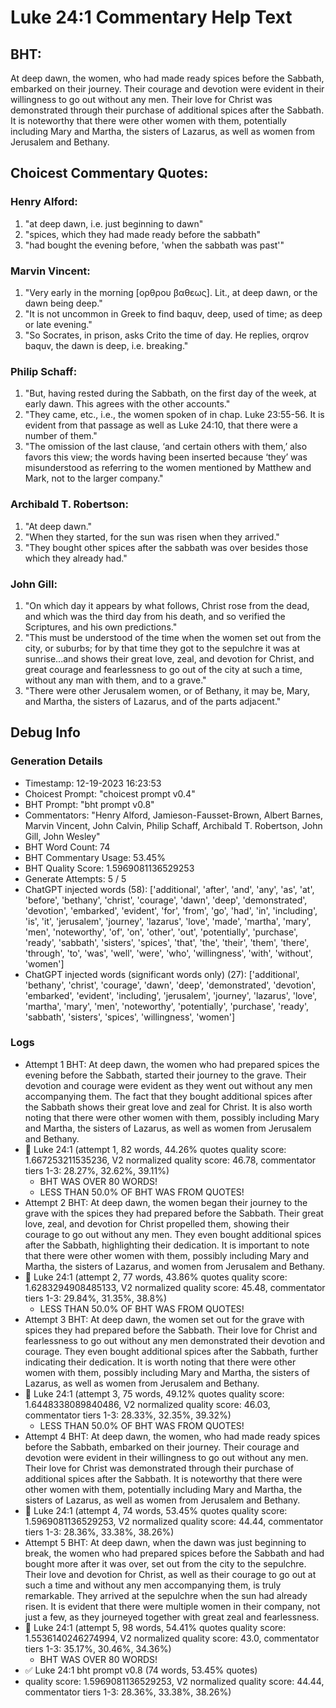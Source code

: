 # Luke 24:1 Commentary Help Text

## BHT:
At deep dawn, the women, who had made ready spices before the Sabbath, embarked on their journey. Their courage and devotion were evident in their willingness to go out without any men. Their love for Christ was demonstrated through their purchase of additional spices after the Sabbath. It is noteworthy that there were other women with them, potentially including Mary and Martha, the sisters of Lazarus, as well as women from Jerusalem and Bethany.

## Choicest Commentary Quotes:
### Henry Alford:
1. "at deep dawn, i.e. just beginning to dawn"
2. "spices, which they had made ready before the sabbath"
3. "had bought the evening before, 'when the sabbath was past'"

### Marvin Vincent:
1. "Very early in the morning [ορθρου βαθεως]. Lit., at deep dawn, or the dawn being deep."
2. "It is not uncommon in Greek to find baquv, deep, used of time; as deep or late evening."
3. "So Socrates, in prison, asks Crito the time of day. He replies, orqrov baquv, the dawn is deep, i.e. breaking."

### Philip Schaff:
1. "But, having rested during the Sabbath, on the first day of the week, at early dawn. This agrees with the other accounts."
2. "They came, etc., i.e., the women spoken of in chap. Luke 23:55-56. It is evident from that passage as well as Luke 24:10, that there were a number of them."
3. "The omission of the last clause, ‘and certain others with them,’ also favors this view; the words having been inserted because ‘they’ was misunderstood as referring to the women mentioned by Matthew and Mark, not to the larger company."

### Archibald T. Robertson:
1. "At deep dawn."
2. "When they started, for the sun was risen when they arrived."
3. "They bought other spices after the sabbath was over besides those which they already had."

### John Gill:
1. "On which day it appears by what follows, Christ rose from the dead, and which was the third day from his death, and so verified the Scriptures, and his own predictions."
2. "This must be understood of the time when the women set out from the city, or suburbs; for by that time they got to the sepulchre it was at sunrise...and shows their great love, zeal, and devotion for Christ, and great courage and fearlessness to go out of the city at such a time, without any man with them, and to a grave."
3. "There were other Jerusalem women, or of Bethany, it may be, Mary, and Martha, the sisters of Lazarus, and of the parts adjacent."


## Debug Info
### Generation Details
- Timestamp: 12-19-2023 16:23:53
- Choicest Prompt: "choicest prompt v0.4"
- BHT Prompt: "bht prompt v0.8"
- Commentators: "Henry Alford, Jamieson-Fausset-Brown, Albert Barnes, Marvin Vincent, John Calvin, Philip Schaff, Archibald T. Robertson, John Gill, John Wesley"
- BHT Word Count: 74
- BHT Commentary Usage: 53.45%
- BHT Quality Score: 1.5969081136529253
- Generate Attempts: 5 / 5
- ChatGPT injected words (58):
	['additional', 'after', 'and', 'any', 'as', 'at', 'before', 'bethany', 'christ', 'courage', 'dawn', 'deep', 'demonstrated', 'devotion', 'embarked', 'evident', 'for', 'from', 'go', 'had', 'in', 'including', 'is', 'it', 'jerusalem', 'journey', 'lazarus', 'love', 'made', 'martha', 'mary', 'men', 'noteworthy', 'of', 'on', 'other', 'out', 'potentially', 'purchase', 'ready', 'sabbath', 'sisters', 'spices', 'that', 'the', 'their', 'them', 'there', 'through', 'to', 'was', 'well', 'were', 'who', 'willingness', 'with', 'without', 'women']
- ChatGPT injected words (significant words only) (27):
	['additional', 'bethany', 'christ', 'courage', 'dawn', 'deep', 'demonstrated', 'devotion', 'embarked', 'evident', 'including', 'jerusalem', 'journey', 'lazarus', 'love', 'martha', 'mary', 'men', 'noteworthy', 'potentially', 'purchase', 'ready', 'sabbath', 'sisters', 'spices', 'willingness', 'women']

### Logs
- Attempt 1 BHT: At deep dawn, the women who had prepared spices the evening before the Sabbath, started their journey to the grave. Their devotion and courage were evident as they went out without any men accompanying them. The fact that they bought additional spices after the Sabbath shows their great love and zeal for Christ. It is also worth noting that there were other women with them, possibly including Mary and Martha, the sisters of Lazarus, as well as women from Jerusalem and Bethany.
- 🔄 Luke 24:1 (attempt 1, 82 words, 44.26% quotes quality score: 1.667253211535236, V2 normalized quality score: 46.78, commentator tiers 1-3: 28.27%, 32.62%, 39.11%) 
	- BHT WAS OVER 80 WORDS! 
	- LESS THAN 50.0% OF BHT WAS FROM QUOTES!
- Attempt 2 BHT: At deep dawn, the women began their journey to the grave with the spices they had prepared before the Sabbath. Their great love, zeal, and devotion for Christ propelled them, showing their courage to go out without any men. They even bought additional spices after the Sabbath, highlighting their dedication. It is important to note that there were other women with them, possibly including Mary and Martha, the sisters of Lazarus, and women from Jerusalem and Bethany.
- 🔄 Luke 24:1 (attempt 2, 77 words, 43.86% quotes quality score: 1.6283294908485133, V2 normalized quality score: 45.48, commentator tiers 1-3: 29.84%, 31.35%, 38.8%) 
	- LESS THAN 50.0% OF BHT WAS FROM QUOTES!
- Attempt 3 BHT: At deep dawn, the women set out for the grave with spices they had prepared before the Sabbath. Their love for Christ and fearlessness to go out without any men demonstrated their devotion and courage. They even bought additional spices after the Sabbath, further indicating their dedication. It is worth noting that there were other women with them, possibly including Mary and Martha, the sisters of Lazarus, as well as women from Jerusalem and Bethany.
- 🔄 Luke 24:1 (attempt 3, 75 words, 49.12% quotes quality score: 1.6448338089840486, V2 normalized quality score: 46.03, commentator tiers 1-3: 28.33%, 32.35%, 39.32%) 
	- LESS THAN 50.0% OF BHT WAS FROM QUOTES!
- Attempt 4 BHT: At deep dawn, the women, who had made ready spices before the Sabbath, embarked on their journey. Their courage and devotion were evident in their willingness to go out without any men. Their love for Christ was demonstrated through their purchase of additional spices after the Sabbath. It is noteworthy that there were other women with them, potentially including Mary and Martha, the sisters of Lazarus, as well as women from Jerusalem and Bethany.
- 🔄 Luke 24:1 (attempt 4, 74 words, 53.45% quotes quality score: 1.5969081136529253, V2 normalized quality score: 44.44, commentator tiers 1-3: 28.36%, 33.38%, 38.26%)
- Attempt 5 BHT: At deep dawn, when the dawn was just beginning to break, the women who had prepared spices before the Sabbath and had bought more after it was over, set out from the city to the sepulchre. Their love and devotion for Christ, as well as their courage to go out at such a time and without any men accompanying them, is truly remarkable. They arrived at the sepulchre when the sun had already risen. It is evident that there were multiple women in their company, not just a few, as they journeyed together with great zeal and fearlessness.
- 🔄 Luke 24:1 (attempt 5, 98 words, 54.41% quotes quality score: 1.5536140246274994, V2 normalized quality score: 43.0, commentator tiers 1-3: 35.17%, 30.46%, 34.36%) 
	- BHT WAS OVER 80 WORDS!
- ✅ Luke 24:1 bht prompt v0.8 (74 words, 53.45% quotes)
- quality score: 1.5969081136529253, V2 normalized quality score: 44.44, commentator tiers 1-3: 28.36%, 33.38%, 38.26%)